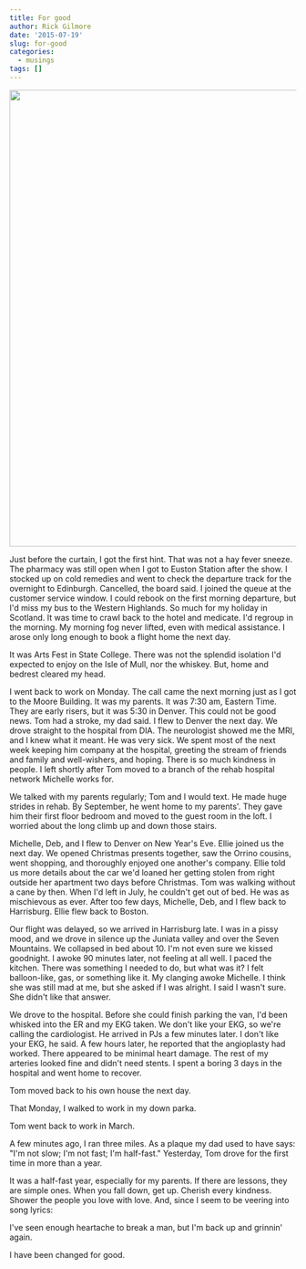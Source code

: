 ```yaml
---
title: For good
author: Rick Gilmore
date: '2015-07-19'
slug: for-good
categories:
  - musings
tags: []
---
```


<img src="http://www.gannett-cdn.com/-mm-/2f6131d3a1e043f4d11752f6bbcf728f03e5446c/c=557-451-3129-2384&r=x404&c=534x401/local/-/media/Cincinnati/2014/03/07/ginabeckandalisonluff2014photobyjoanmarcus.jpg" width=800px/>

Just before the curtain, I got the first hint. That was not a hay fever sneeze. The pharmacy was still open when I got to Euston Station after the show. I stocked up on cold remedies and went to check the departure track for the overnight to Edinburgh. Cancelled, the board said. I joined the queue at the customer service window. I could rebook on the first morning departure, but I'd miss my bus to the Western Highlands. So much for my holiday in Scotland. It was time to crawl back to the hotel and medicate. I'd regroup in the morning. My morning fog never lifted, even with medical assistance. I arose only long enough to book a flight home the next day.

It was Arts Fest in State College. There was not the splendid isolation I'd expected to enjoy on the Isle of Mull, nor the whiskey. But, home and bedrest cleared my head.

I went back to work on Monday. The call came the next morning just as I got to the Moore Building. It was my parents. It was 7:30 am, Eastern Time. They are early risers, but it was 5:30 in Denver. This could not be good news. Tom had a stroke, my dad said. I flew to Denver the next day. We drove straight to the hospital from DIA. The neurologist showed me the MRI, and I knew what it meant. He was very sick. We spent most of the next week keeping him company at the hospital, greeting the stream of friends and family and well-wishers, and hoping. There is so much kindness in people. I left shortly after Tom moved to a branch of the rehab hospital network Michelle works for.

We talked with my parents regularly; Tom and I would text. He made huge strides in rehab. By September, he went home to my parents'. They gave him their first floor bedroom and moved to the guest room in the loft. I worried about the long climb up and down those stairs.

Michelle, Deb, and I flew to Denver on New Year's Eve. Ellie joined us the next day. We opened Christmas presents together, saw the Orrino cousins, went shopping, and thoroughly enjoyed one another's company. Ellie told us more details about the car we'd loaned her getting stolen from right outside her apartment two days before Christmas. Tom was walking without a cane by then. When I'd left in July, he couldn't get out of bed. He was as mischievous as ever. After too few days, Michelle, Deb, and I flew back to Harrisburg. Ellie flew back to Boston. 

Our flight was delayed, so we arrived in Harrisburg late. I was in a pissy mood, and we drove in silence up the Juniata valley and over the Seven Mountains. We collapsed in bed about 10. I'm not even sure we kissed goodnight. I awoke 90 minutes later, not feeling at all well. I paced the kitchen. There was something I needed to do, but what was it? I felt balloon-like, gas, or something like it. My clanging awoke Michelle. I think she was still mad at me, but she asked if I was alright. I said I wasn't sure. She didn't like that answer.

We drove to the hospital. Before she could finish parking the van, I'd been whisked into the ER and my EKG taken. We don't like your EKG, so we're calling the cardiologist. He arrived in PJs a few minutes later. I don't like your EKG, he said. A few hours later, he reported that the angioplasty had worked. There appeared to be minimal heart damage. The rest of my arteries looked fine and didn't need stents. I spent a boring 3 days in the hospital and went home to recover. 

Tom moved back to his own house the next day.

That Monday, I walked to work in my down parka.

Tom went back to work in March.

A few minutes ago, I ran three miles. As a plaque my dad used to have says: "I'm not slow; I'm not fast; I'm half-fast." Yesterday, Tom drove for the first time in more than a year.

It was a half-fast year, especially for my parents. If there are lessons, they are simple ones. When you fall down, get up. Cherish every kindness. Shower the people you love with love. And, since I seem to be veering into song lyrics: 

I've seen enough heartache to break a man, but I'm back up and grinnin' again. 

I have been changed for good.
